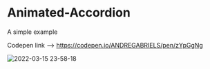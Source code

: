 # Animated-Accordion
A simple example

Codepen link --> https://codepen.io/ANDREGABRIELS/pen/zYpGgNg

![2022-03-15 23-58-18](https://user-images.githubusercontent.com/60861872/158508097-12bc6a02-4a7d-4fc4-829b-620b6c6c9840.gif)
